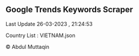 

## Google Trends Keywords Scraper 
 
Last Update 26-03-2023 , 21:24:53

Country List :
VIETNAM.json



© Abdul Muttaqin 
